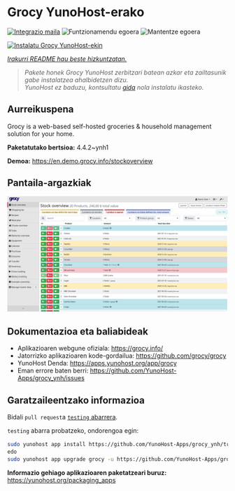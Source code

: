 <!--
Ohart ongi: README hau automatikoki sortu da <https://github.com/YunoHost/apps/tree/master/tools/readme_generator>ri esker
EZ editatu eskuz.
-->

# Grocy YunoHost-erako

[![Integrazio maila](https://apps.yunohost.org/badge/integration/grocy)](https://ci-apps.yunohost.org/ci/apps/grocy/)
![Funtzionamendu egoera](https://apps.yunohost.org/badge/state/grocy)
![Mantentze egoera](https://apps.yunohost.org/badge/maintained/grocy)

[![Instalatu Grocy YunoHost-ekin](https://install-app.yunohost.org/install-with-yunohost.svg)](https://install-app.yunohost.org/?app=grocy)

*[Irakurri README hau beste hizkuntzatan.](./ALL_README.md)*

> *Pakete honek Grocy YunoHost zerbitzari batean azkar eta zailtasunik gabe instalatzea ahalbidetzen dizu.*  
> *YunoHost ez baduzu, kontsultatu [gida](https://yunohost.org/install) nola instalatu ikasteko.*

## Aurreikuspena

Grocy is a web-based self-hosted groceries & household management solution for your home.

**Paketatutako bertsioa:** 4.4.2~ynh1

**Demoa:** <https://en.demo.grocy.info/stockoverview>

## Pantaila-argazkiak

![Grocy(r)en pantaila-argazkia](./doc/screenshots/stock-en.png)

## Dokumentazioa eta baliabideak

- Aplikazioaren webgune ofiziala: <https://grocy.info/>
- Jatorrizko aplikazioaren kode-gordailua: <https://github.com/grocy/grocy>
- YunoHost Denda: <https://apps.yunohost.org/app/grocy>
- Eman errore baten berri: <https://github.com/YunoHost-Apps/grocy_ynh/issues>

## Garatzaileentzako informazioa

Bidali `pull request`a [`testing` abarrera](https://github.com/YunoHost-Apps/grocy_ynh/tree/testing).

`testing` abarra probatzeko, ondorengoa egin:

```bash
sudo yunohost app install https://github.com/YunoHost-Apps/grocy_ynh/tree/testing --debug
edo
sudo yunohost app upgrade grocy -u https://github.com/YunoHost-Apps/grocy_ynh/tree/testing --debug
```

**Informazio gehiago aplikazioaren paketatzeari buruz:** <https://yunohost.org/packaging_apps>
